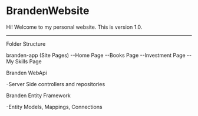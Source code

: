 # BrandenWebsite

Hi! Welcome to my personal website. This is version 1.0.

----------------------------------------------------------

Folder Structure

branden-app (Site Pages)
--Home Page
--Books Page
--Investment Page
--My Skills Page

Branden WebApi

-Server Side controllers and repositories

Branden Entity Framework

-Entity Models, Mappings, Connections


